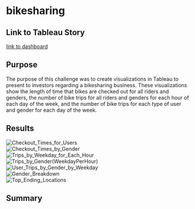 # bikesharing
## Link to Tableau Story
[link to dashboard](https://public.tableau.com/app/profile/dylan.steinhauer/viz/bikesharing_challenge_16367476665700/CitibikeStory?publish=yes)
## Purpose
The purpose of this challenge was to create visualizations in Tableau to present to investors regarding a bikesharing business.
These visualizations show the length of time that bikes are checked out for all riders and genders,
the number of bike trips for all riders and genders for each hour of each day of the week, and 
the number of bike trips for each type of user and gender for each day of the week.
## Results
![Checkout_Times_for_Users](https://user-images.githubusercontent.com/87148177/141660072-9c831888-2b12-4ddd-9c3c-041af305fd24.png)\
![Checkout_Times_by_Gender](https://user-images.githubusercontent.com/87148177/141660802-4520aef9-936a-4725-8b8b-a6abe6b7bc9e.png)\
![Trips_by_Weekday_for_Each_Hour](https://user-images.githubusercontent.com/87148177/141660808-4c67ecf7-d334-4b38-8835-d51a93f3c52e.png)\
![Trips_by_Gender(WeekdayPerHour)](https://user-images.githubusercontent.com/87148177/141660809-ddfa4f30-2bb3-43c9-92cc-f4d539be3b20.png)\
![User_Trips_by_Gender_by_Weekday](https://user-images.githubusercontent.com/87148177/141660812-e5d973d7-929c-4c92-8c84-c1315394e11a.png)\
![Gender_Breakdown](https://user-images.githubusercontent.com/87148177/141660814-8fef4eef-32f5-4ac2-beed-6fd3f48f1be5.png)\
![Top_Ending_Locations](https://user-images.githubusercontent.com/87148177/141660818-d9663d56-9269-4c6d-84ae-e0b948b16367.png)
## Summary
